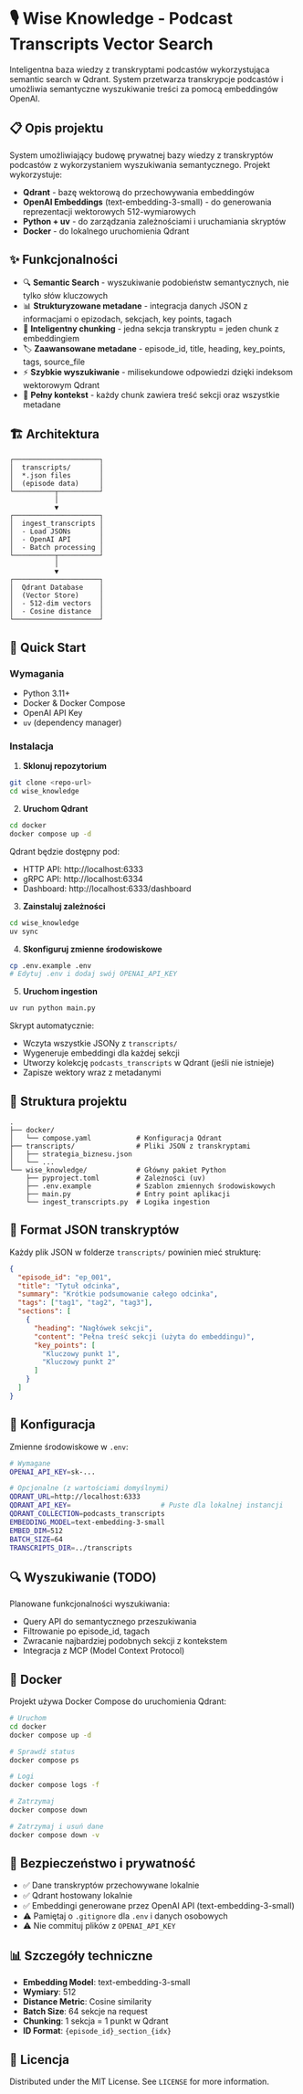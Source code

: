 # 🎙️ Wise Knowledge - Podcast Transcripts Vector Search

Inteligentna baza wiedzy z transkryptami podcastów wykorzystująca semantic search w Qdrant. System przetwarza transkrypcje podcastów i umożliwia semantyczne wyszukiwanie treści za pomocą embeddingów OpenAI.

## 📋 Opis projektu

System umożliwiający budowę prywatnej bazy wiedzy z transkryptów podcastów z wykorzystaniem wyszukiwania semantycznego. Projekt wykorzystuje:
- **Qdrant** - bazę wektorową do przechowywania embeddingów
- **OpenAI Embeddings** (text-embedding-3-small) - do generowania reprezentacji wektorowych 512-wymiarowych
- **Python + uv** - do zarządzania zależnościami i uruchamiania skryptów
- **Docker** - do lokalnego uruchomienia Qdrant

## ✨ Funkcjonalności

- 🔍 **Semantic Search** - wyszukiwanie podobieństw semantycznych, nie tylko słów kluczowych
- 📊 **Strukturyzowane metadane** - integracja danych JSON z informacjami o epizodach, sekcjach, key points, tagach
- 🎯 **Inteligentny chunking** - jedna sekcja transkryptu = jeden chunk z embeddingiem
- 🏷️ **Zaawansowane metadane** - episode_id, title, heading, key_points, tags, source_file
- ⚡ **Szybkie wyszukiwanie** - milisekundowe odpowiedzi dzięki indeksom wektorowym Qdrant
- 📝 **Pełny kontekst** - każdy chunk zawiera treść sekcji oraz wszystkie metadane

## 🏗️ Architektura

```
┌─────────────────────┐
│  transcripts/       │
│  *.json files       │
│  (episode data)     │
└──────────┬──────────┘
           │
           ▼
┌─────────────────────┐
│  ingest_transcripts │
│  - Load JSONs       │
│  - OpenAI API       │
│  - Batch processing │
└──────────┬──────────┘
           │
           ▼
┌─────────────────────┐
│  Qdrant Database    │
│  (Vector Store)     │
│  - 512-dim vectors  │
│  - Cosine distance  │
└─────────────────────┘
```

## 🚀 Quick Start

### Wymagania

- Python 3.11+
- Docker & Docker Compose
- OpenAI API Key
- `uv` (dependency manager)

### Instalacja

1. **Sklonuj repozytorium**
```bash
git clone <repo-url>
cd wise_knowledge
```

2. **Uruchom Qdrant**
```bash
cd docker
docker compose up -d
```

Qdrant będzie dostępny pod:
- HTTP API: http://localhost:6333
- gRPC API: http://localhost:6334
- Dashboard: http://localhost:6333/dashboard

3. **Zainstaluj zależności**
```bash
cd wise_knowledge
uv sync
```

4. **Skonfiguruj zmienne środowiskowe**
```bash
cp .env.example .env
# Edytuj .env i dodaj swój OPENAI_API_KEY
```

5. **Uruchom ingestion**
```bash
uv run python main.py
```

Skrypt automatycznie:
- Wczyta wszystkie JSONy z `transcripts/`
- Wygeneruje embeddingi dla każdej sekcji
- Utworzy kolekcję `podcasts_transcripts` w Qdrant (jeśli nie istnieje)
- Zapisze wektory wraz z metadanymi

## 📁 Struktura projektu

```
.
├── docker/
│   └── compose.yaml           # Konfiguracja Qdrant
├── transcripts/               # Pliki JSON z transkryptami
│   ├── strategia_biznesu.json
│   └── ...
└── wise_knowledge/            # Główny pakiet Python
    ├── pyproject.toml         # Zależności (uv)
    ├── .env.example           # Szablon zmiennych środowiskowych
    ├── main.py                # Entry point aplikacji
    └── ingest_transcripts.py  # Logika ingestion
```

## 📄 Format JSON transkryptów

Każdy plik JSON w folderze `transcripts/` powinien mieć strukturę:

```json
{
  "episode_id": "ep_001",
  "title": "Tytuł odcinka",
  "summary": "Krótkie podsumowanie całego odcinka",
  "tags": ["tag1", "tag2", "tag3"],
  "sections": [
    {
      "heading": "Nagłówek sekcji",
      "content": "Pełna treść sekcji (użyta do embeddingu)",
      "key_points": [
        "Kluczowy punkt 1",
        "Kluczowy punkt 2"
      ]
    }
  ]
}
```

## 🔧 Konfiguracja

Zmienne środowiskowe w `.env`:

```bash
# Wymagane
OPENAI_API_KEY=sk-...

# Opcjonalne (z wartościami domyślnymi)
QDRANT_URL=http://localhost:6333
QDRANT_API_KEY=                      # Puste dla lokalnej instancji
QDRANT_COLLECTION=podcasts_transcripts
EMBEDDING_MODEL=text-embedding-3-small
EMBED_DIM=512
BATCH_SIZE=64
TRANSCRIPTS_DIR=../transcripts
```

## 🔍 Wyszukiwanie (TODO)

Planowane funkcjonalności wyszukiwania:
- Query API do semantycznego przeszukiwania
- Filtrowanie po episode_id, tagach
- Zwracanie najbardziej podobnych sekcji z kontekstem
- Integracja z MCP (Model Context Protocol)

## 🐳 Docker

Projekt używa Docker Compose do uruchomienia Qdrant:

```bash
# Uruchom
cd docker
docker compose up -d

# Sprawdź status
docker compose ps

# Logi
docker compose logs -f

# Zatrzymaj
docker compose down

# Zatrzymaj i usuń dane
docker compose down -v
```

## 🔐 Bezpieczeństwo i prywatność

- ✅ Dane transkryptów przechowywane lokalnie
- ✅ Qdrant hostowany lokalnie
- ✅ Embeddingi generowane przez OpenAI API (text-embedding-3-small)
- ⚠️ Pamiętaj o `.gitignore` dla `.env` i danych osobowych
- ⚠️ Nie commituj plików z `OPENAI_API_KEY`

## 📊 Szczegóły techniczne

- **Embedding Model**: text-embedding-3-small
- **Wymiary**: 512
- **Distance Metric**: Cosine similarity
- **Batch Size**: 64 sekcje na request
- **Chunking**: 1 sekcja = 1 punkt w Qdrant
- **ID Format**: `{episode_id}_section_{idx}`

## 📝 Licencja

Distributed under the MIT License. See `LICENSE` for more information.
